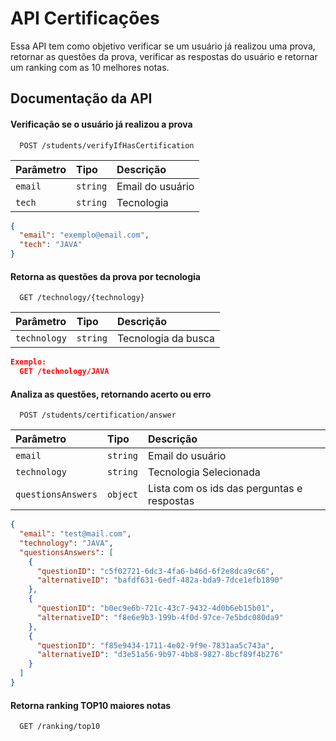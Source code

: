 
# API Certificações

Essa API tem como objetivo verificar se um usuário já realizou uma prova, retornar as questões da prova, verificar as respostas do usuário e retornar um ranking com as 10 melhores notas.

## Documentação da API

#### Verificação se o usuário já realizou a prova

```http
  POST /students/verifyIfHasCertification
```

| Parâmetro   | Tipo       | Descrição                           |
| :---------- | :--------- | :---------------------------------- |
| `email` | `string` |  Email do usuário |
| `tech` | `string` | Tecnologia|


```json
{
  "email": "exemplo@email.com",
  "tech": "JAVA"
}
```

#### Retorna as questões da prova por tecnologia

```http
  GET /technology/{technology}
```

| Parâmetro   | Tipo       | Descrição                           |
| :---------- | :--------- | :---------------------------------- |
| `technology` | `string` |  Tecnologia da busca |



```json
Exemplo:
  GET /technology/JAVA

```



#### Analiza as questões, retornando acerto ou erro

```http
  POST /students/certification/answer
```

| Parâmetro   | Tipo       | Descrição                                   |
| :---------- | :--------- | :------------------------------------------ |
| `email`      | `string` | Email do usuário
| `technology` | `string` | Tecnologia Selecionada|
| `questionsAnswers` |`object`| Lista com os ids das perguntas e respostas


```json
{
  "email": "test@mail.com",
  "technology": "JAVA",
  "questionsAnswers": [
    {
      "questionID": "c5f02721-6dc3-4fa6-b46d-6f2e8dca9c66",
      "alternativeID": "bafdf631-6edf-482a-bda9-7dce1efb1890"
    },
    {
      "questionID": "b0ec9e6b-721c-43c7-9432-4d0b6eb15b01",
      "alternativeID": "f8e6e9b3-199b-4f0d-97ce-7e5bdc080da9"
    },
    {
      "questionID": "f85e9434-1711-4e02-9f9e-7831aa5c743a",
      "alternativeID": "d3e51a56-9b97-4bb8-9827-8bcf89f4b276"
    }
  ]
}

```

#### Retorna ranking TOP10 maiores notas

```http
  GET /ranking/top10
```


